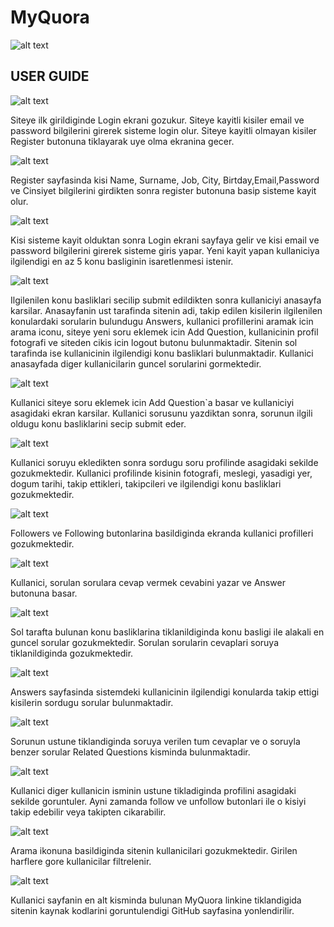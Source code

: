 # MyQuora 

![alt text](https://cdn4.iconfinder.com/data/icons/miu-black-social-2/60/quora-128.png)

## USER GUIDE ##

![alt text](Images/login.png)

Siteye ilk girildiginde Login ekrani gozukur. Siteye kayitli kisiler email ve password bilgilerini girerek sisteme login olur. Siteye kayitli olmayan kisiler Register butonuna tiklayarak uye olma ekranina gecer.

![alt text](Images/register.png)
 
Register sayfasinda kisi Name, Surname, Job, City, Birtday,Email,Password ve Cinsiyet bilgilerini girdikten sonra register butonuna basip sisteme kayit olur.

![alt text](Images/interests.png)

Kisi sisteme kayit olduktan sonra Login ekrani sayfaya gelir ve kisi email ve password bilgilerini girerek sisteme giris yapar. Yeni kayit yapan kullaniciya ilgilendigi en az 5 konu basliginin isaretlenmesi istenir.

![alt text](Images/homepage.png)

Ilgilenilen konu basliklari secilip submit edildikten sonra kullaniciyi anasayfa karsilar. Anasayfanin ust tarafinda sitenin adi, takip edilen kisilerin ilgilenilen konulardaki sorularin bulundugu Answers, kullanici profillerini aramak icin arama iconu, siteye yeni soru eklemek icin Add Question, kullanicinin profil fotografi ve siteden cikis icin logout butonu bulunmaktadir. Sitenin sol tarafinda ise kullanicinin ilgilendigi konu basliklari bulunmaktadir. Kullanici anasayfada diger kullanicilarin guncel sorularini gormektedir.

![alt text](Images/question.png)

Kullanici siteye soru eklemek icin Add Question`a basar ve kullaniciyi asagidaki ekran karsilar. Kullanici sorusunu yazdiktan sonra, sorunun ilgili oldugu konu basliklarini secip submit eder.

![alt text](Images/profilePage.png)

Kullanici soruyu ekledikten sonra sordugu soru profilinde asagidaki sekilde gozukmektedir. Kullanici profilinde kisinin fotografi, meslegi, yasadigi yer, dogum tarihi, takip ettikleri, takipcileri ve ilgilendigi konu basliklari gozukmektedir.

![alt text](Images/following.png)

Followers ve Following butonlarina basildiginda ekranda kullanici profilleri gozukmektedir.

![alt text](Images/answer.png)

Kullanici, sorulan sorulara cevap vermek cevabini yazar ve Answer butonuna basar.

![alt text](Images/homePageByTopic.png)

Sol tarafta bulunan konu basliklarina tiklanildiginda konu basligi ile alakali en guncel sorular gozukmektedir. Sorulan sorularin cevaplari soruya tiklanildiginda gozukmektedir.

![alt text](Images/answersPage.png)

Answers sayfasinda sistemdeki kullanicinin ilgilendigi konularda takip ettigi kisilerin sordugu sorular bulunmaktadir.

![alt text](Images/questionPage.png)

Sorunun ustune tiklandiginda soruya verilen tum cevaplar ve o soruyla benzer sorular Related Questions kisminda bulunmaktadir.

![alt text](Images/profile1.png)

Kullanici diger kullanicin isminin ustune tikladiginda profilini asagidaki sekilde goruntuler. Ayni zamanda follow ve unfollow butonlari ile o kisiyi takip edebilir veya takipten cikarabilir.

![alt text](Images/search.png)

Arama ikonuna basildiginda sitenin kullanicilari gozukmektedir. Girilen harflere gore kullanicilar filtrelenir.

![alt text](Images/footer.png)

Kullanici sayfanin en alt kisminda bulunan MyQuora linkine tiklandigida sitenin kaynak kodlarini goruntulendigi GitHub sayfasina yonlendirilir.
